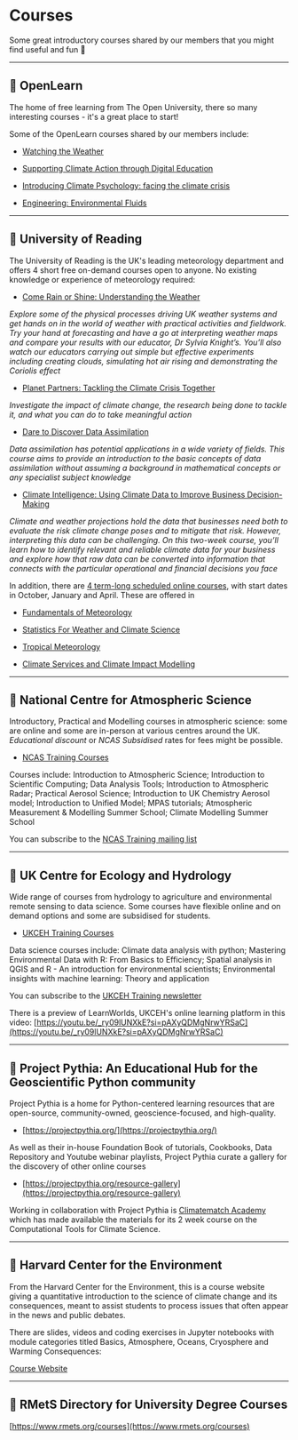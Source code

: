 # Courses

Some great introductory courses shared by our members that you might find useful and fun 📖

***

## 📌 OpenLearn

The home of free learning from The Open University, there so many interesting courses - it's a great place to start!

Some of the OpenLearn courses shared by our members include:

  - [Watching the Weather](https://www.open.edu/openlearn/nature-environment/environmental-studies/watching-the-weather)

  - [Supporting Climate Action through Digital Education](https://www.open.edu/openlearn/education-development/supporting-climate-action-through-digital-education)

  - [Introducing Climate Psychology: facing the climate crisis](https://www.open.edu/openlearn/health-sports-psychology/introducing-climate-psychology-facing-the-climate-crisis)
 
  - [Engineering: Environmental Fluids](https://www.open.edu/openlearn/science-maths-technology/engineering-environmental-fluids)

***

## 📌 University of Reading 

The University of Reading is the UK's leading meteorology department and offers 4 short free on-demand courses open to anyone. No existing knowledge or experience of meteorology required:

 - [Come Rain or Shine: Understanding the Weather](https://www.futurelearn.com/courses/come-rain-or-shine)
  
*Explore some of the physical processes driving UK weather systems and get hands on in the world of weather with practical activities and fieldwork. Try your hand at forecasting and have a go at interpreting weather maps and compare your results with our educator, Dr Sylvia Knight’s. You’ll also watch our educators carrying out simple but effective experiments including creating clouds, simulating hot air rising and demonstrating the Coriolis effect*  
   
- [Planet Partners: Tackling the Climate Crisis Together](https://www.futurelearn.com/courses/tackling-climate-crisis) 

*Investigate the impact of climate change, the research being done to tackle it, and what you can do to take meaningful action* 
  
- [Dare to Discover Data Assimilation](https://discoverda.org/)

*Data assimilation has potential applications in a wide variety of fields. This course aims to provide an introduction to the basic concepts of data assimilation without assuming a background in mathematical concepts or any specialist subject knowledge*
  
 - [Climate Intelligence: Using Climate Data to Improve Business Decision-Making](https://www.futurelearn.com/courses/climate-intelligence-using-climate-data-to-improve-business-decision-making) 

 *Climate and weather projections hold the data that businesses need both to evaluate the risk climate change poses and to mitigate that risk. However, interpreting this data can be challenging.
On this two-week course, you’ll learn how to identify relevant and reliable climate data for your business and explore how that raw data can be converted into information that connects with the particular operational and financial decisions you face* 

In addition, there are [4 term-long scheduled online courses](https://www.reading.ac.uk/meteorology/online-courses/classes), with start dates in October, January and April. These are offered in

- [Fundamentals of Meteorology](https://www.reading.ac.uk/meteorology/online-courses/classes/fundamentals-of-meteorology)

- [Statistics For Weather and Climate Science](https://www.reading.ac.uk/meteorology/online-courses/classes/statistics-for-weather-and-climate-science)

- [Tropical Meteorology](https://www.reading.ac.uk/meteorology/online-courses/classes/tropical-meteorology)

- [Climate Services and Climate Impact Modelling](https://www.reading.ac.uk/meteorology/online-courses/classes/climate-services-and-climate-impact-modelling)
 
***

## 📌 National Centre for Atmospheric Science

Introductory, Practical and Modelling courses in atmospheric science: some are online and some are in-person at various centres around the UK. *Educational discount* or *NCAS Subsidised* rates for fees might be possible.

- [NCAS Training Courses](https://ncas.ac.uk/study-with-us/)

Courses include: Introduction to Atmospheric Science; Introduction to Scientific Computing; Data Analysis Tools; Introduction to Atmospheric Radar; Practical Aerosol Science; Introduction to UK Chemistry Aerosol model; Introduction to Unified Model; MPAS tutorials; Atmospheric Measurement & Modelling Summer School; Climate Modelling Summer School

You can subscribe to the [NCAS Training mailing list](https://ncas.us19.list-manage.com/subscribe?u=1d208728001407fb3e7ef3f74&id=67d63d0201)

***

## 📌 UK Centre for Ecology and Hydrology

Wide range of courses from hydrology to agriculture and environmental remote sensing to data science. Some courses have flexible online and on demand options and some are subsidised for students.

- [UKCEH Training Courses](https://www.ceh.ac.uk/solutions/training)

Data science courses include: Climate data analysis with python; Mastering Environmental Data with R: From Basics to Efficiency; Spatial analysis in QGIS and R - An introduction for environmental scientists; Environmental insights with machine learning: Theory and application

You can subscribe to the [UKCEH Training newsletter](https://www.ceh.ac.uk/training/ceh-training-newsletter)

There is a preview of LearnWorlds, UKCEH's online learning platform in this video: [https://youtu.be/_ry09lUNXkE?si=pAXyQDMgNrwYRSaC](https://youtu.be/_ry09lUNXkE?si=pAXyQDMgNrwYRSaC)


*** 

## 📌 Project Pythia: An Educational Hub for the Geoscientific Python community

Project Pythia is a home for Python-centered learning resources that are open-source, community-owned, geoscience-focused, and high-quality.

- [https://projectpythia.org/](https://projectpythia.org/)

As well as their in-house Foundation Book of tutorials, Cookbooks, Data Repository and Youtube webinar playlists, Project Pythia curate a gallery for the discovery of other online courses

- [https://projectpythia.org/resource-gallery](https://projectpythia.org/resource-gallery)

Working in collaboration with Project Pythia is [Climatematch Academy](https://comptools.climatematch.io) which has made available the materials for its 2 week course on the Computational Tools for Climate Science.

***

## 📌 Harvard Center for the Environment

From the Harvard Center for the Environment, this is a course website giving a quantitative introduction to the science of climate change and its consequences, meant to assist students to process issues that often appear in the news and public debates.

There are slides, videos and coding exercises in Jupyter notebooks with module categories titled Basics, Atmosphere, Oceans, Cryosphere and Warming Consequences:

[Course Website](https://courses.seas.harvard.edu/climate/eli/Courses/EPS101/index.html)

*** 

## 📌 RMetS Directory for University Degree Courses

[https://www.rmets.org/courses](https://www.rmets.org/courses)

